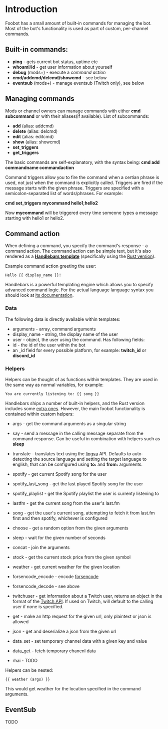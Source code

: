 # Introduction

Foobot has a small amount of built-in commands for managing the bot. Most of the bot's functionality is used as part of custom, per-channel commands.

## Built-in commands:

- **ping** - gets current bot status, uptime etc
- **whoami**/**id** - get user information about yourself
- **debug** (mods+) - execute a *command action*
- **cmd/addcmd/delcmd/showcmd** - see below
- **eventsub** (mods+) - manage eventsub (Twitch only), see below

## Managing commands

Mods or channel owners can manage commands with either **cmd subcommand** or with their aliases(if available). List of subcommands:
- **add** (alias: addcmd)
- **delete** (alias: delcmd)
- **edit** (alias: editcmd)
- **show** (alias: showcmd)
- **set_triggers**
- **get_triggers**

The basic commands are self-explanatory, with the syntax being: **cmd add commandname commandaction**

Command triggers allow you to fire the command when a certian phrase is used, not just when the command is explicitly called. Triggers are fired if the message starts with the given phrase. Triggers are specified with a semicolon-separated list of words/phrases. For example:

**cmd set_triggers mycommand hello1;hello2**

Now **mycommand** will be triggered every time someone types a  message starting with hello1 or hello2.

## Command action

When defining a command, you specify the command's response - a command action. The command action can be simple text, but it's also rendered as a [**Handlebars template**](https://handlebarsjs.com/guide/) (specifically using the [Rust version](https://github.com/sunng87/handlebars-rust/)). 

Example command action greeting the user: 
```
Hello {{ display_name }}!
```

Handlebars is a powerful templating engine which allows you to specify advanced command logic. For the actual language language syntax you should look at [its documentation](https://handlebarsjs.com/). 

### Data
The following data is directly available within templates: 

- arguments - array, command arguments
- display_name - string, the display name of the user
- user - object, the user using the command. Has following fields:
- id - the id of the user within the bot 
- an _id field for every possible platform, for example: **twitch_id** or **discord_id**

### Helpers

Helpers can be thought of as functions within templates. They are used in the same way as normal variables, for example:
```
You are currently listening to: {{ song }}
```
Handlebars ships a number of built-in helpers, and the Rust version includes some [extra ones](https://github.com/sunng87/handlebars-rust/blob/master/src/helpers/helper_extras.rs#L6). However, the main foobot functionality is contained within custom helpers:

- args - get the command arguments as a singular string

- say - send a message in the calling message separate from the command response. Can be useful in combination with helpers such as **sleep**

- translate - translates text using the [lingva](https://github.com/thedaviddelta/lingva-translate) API. Defaults to auto-detecting the source language and setting the target language to english, that can be configured using **to:** and **from:** arguments.

- spotify - get current Spotify song for the user
- spotify_last_song - get the last played Spotify song for the user
- spotify_playlist - get the Spotify playlist the user is currenty listening to
- lastfm - get the current song from the user's last.fm
- song - get the user's current song, attempting to fetch it from last.fm first and then spotify, whichever is configured

- choose - get a random option from the given arguments
- sleep - wait for the given number of seconds
- concat - join the arguments

- stock - get the current stock price from the given symbol

- weather - get current weather for the given location

- forsencode_encode - encode [forsencode](https://gist.githubusercontent.com/GaZaTu/ca2e6e1c9abd8b2da35b9b2d73919ac8/raw/cfbef5546a6da64d90c9e90d13d2c385b416fc31/forsencode-rfc.txt)
- forsencode_decode - see above

- twitchuser - get information about a Twitch user, returns an object in the format of the [Twitch API](https://dev.twitch.tv/docs/api/reference#get-users). If used on Twitch, will default to the calling user if none is specified.

- get - make an http request for the given url, only plaintext or json is allowed
- json - get and deserialize a json from the given url

- data_set - set temporary channel data with a given key and value
- data_get - fetch temporary chanenl data

- rhai - TODO

Helpers can be nested:
```
{{ weather (args) }}
```
This would get weather for the location specified in the command arguments.


## EventSub


TODO